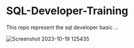 # SQL-Developer-Training
This repo represent the sql developer basic ...

![Screenshot 2023-10-19 125435](https://github.com/mindexpert7546/SQL-Developer-Training/assets/89348788/c5963ffd-bae2-4643-8216-dc3b9fdb40a6)
